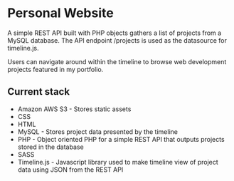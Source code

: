 <h1>Personal Website</h1>

<p>A simple REST API built with PHP objects gathers a list of projects from a MySQL database. The API endpoint /projects  is used as the datasource for timeline.js.</p>

<p>Users can navigate around within the timeline to browse web development projects featured in my portfolio.</p>

<h2>Current stack</h2>
<ul>
    <li>Amazon AWS S3 - Stores static assets</li>
    <li>CSS</li>
    <li>HTML</li>
    <li>MySQL - Stores project data presented by the timeline</li>
    <li>PHP - Object oriented PHP for a simple REST API that outputs projects stored in the database
    <li>SASS</li>    
    <li>Timeline.js - Javascript library used to make timeline view of project data using JSON from the REST API</li>
</ul>
